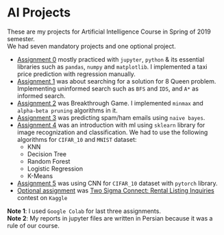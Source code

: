 # AI Projects
These are my projects for Artificial Intelligence Course in Spring of 2019 semester. <br/>
We had seven mandatory projects and one optional project. <br/>

* [Assignment 0](https://github.com/mreza-kiani/AI-Projects/tree/master/CA0) mostly practiced with ``jupyter``, ``python`` & its essential libraries such as ``pandas``, ``numpy`` and ``matplotlib``. I implemented a taxi price prediction with regression manually.
* [Assignment 1](https://github.com/mreza-kiani/AI-Projects/tree/master/CA1) was about searching for a solution for 8 Queen problem. Implementing uninformed search such as ``BFS`` and ``IDS``, and ``A*`` as informed search.
* [Assignment 2](https://github.com/mreza-kiani/AI-Projects/tree/master/CA2) was Breakthrough Game. I implemented ``minmax`` and ``alpha-beta pruning`` algorithms in it.
* [Assignment 3](https://github.com/mreza-kiani/AI-Projects/tree/master/CA3) was predicting spam/ham emails using ``naive bayes``.
* [Assignment 4](https://github.com/mreza-kiani/AI-Projects/tree/master/CA4) was an introduction with ml using ``sklearn`` library for image recognization and classification. We had to use the following algorithms for ``CIFAR_10`` and ``MNIST`` dataset: <br/>
	* KNN
	* Decision Tree
	* Random Forest
	* Logistic Regression
	* K-Means
* [Assignment 5](https://github.com/mreza-kiani/AI-Projects/tree/master/CA5) was using CNN for ``CIFAR_10`` dataset with ``pytorch`` library.
* [Optional assignment](https://github.com/mreza-kiani/AI-Projects/tree/master/Kaggle) was [Two Sigma Connect: Rental Listing Inquiries](https://www.kaggle.com/c/two-sigma-connect-rental-listing-inquiries/) contest on ``Kaggle``

**Note 1**: I used ``Google Colab`` for last three assignments.<br/>
**Note 2**: My reports in jupyter files are written in Persian because it was a rule of our course.
